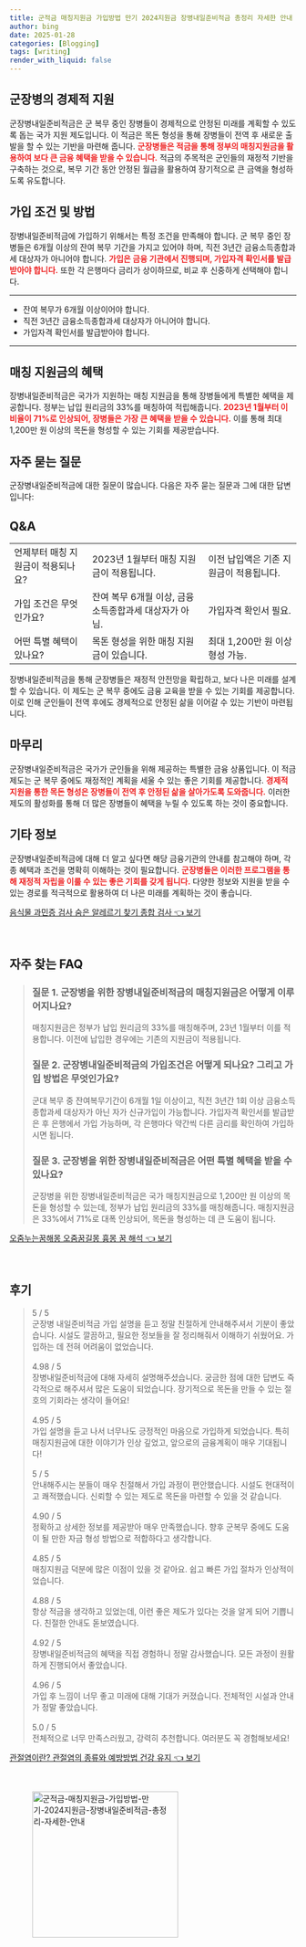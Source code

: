 ```yaml
---
title: 군적금 매칭지원금 가입방법 만기 2024지원금 장병내일준비적금 총정리 자세한 안내
author: bing
date: 2025-01-28
categories: [Blogging]
tags: [writing]
render_with_liquid: false
---
```



<h2 id='군장병의 경제적 지원'>군장병의 경제적 지원</h2>

<p>군장병내일준비적금은 군 복무 중인 장병들이 경제적으로 안정된 미래를 계획할 수 있도록 돕는 국가 지원 제도입니다. 이 적금은 목돈 형성을 통해 장병들이 전역 후 새로운 출발을 할 수 있는 기반을 마련해 줍니다. <b><span style="color: #ee2323;">군장병들은 적금을 통해 정부의 매칭지원금을 활용하여 보다 큰 금융 혜택을 받을 수 있습니다.</span></b> 적금의 주목적은 군인들의 재정적 기반을 구축하는 것으로, 복무 기간 동안 안정된 월급을 활용하여 장기적으로 큰 금액을 형성하도록 유도합니다.</p>

<h2 id='가입 조건 및 방법'>가입 조건 및 방법</h2>

<p>장병내일준비적금에 가입하기 위해서는 특정 조건을 만족해야 합니다. 군 복무 중인 장병들은 6개월 이상의 잔여 복무 기간을 가지고 있어야 하며, 직전 3년간 금융소득종합과세 대상자가 아니어야 합니다. <b><span style="color: #ee2323;">가입은 금융 기관에서 진행되며, 가입자격 확인서를 발급받아야 합니다.</span></b> 또한 각 은행마다 금리가 상이하므로, 비교 후 신중하게 선택해야 합니다.</p>

<hr />

<ul>
    <li>잔여 복무가 6개월 이상이어야 합니다.</li>
    <li>직전 3년간 금융소득종합과세 대상자가 아니어야 합니다.</li>
    <li>가입자격 확인서를 발급받아야 합니다.</li>
</ul>

<hr />

<h2 id='매칭 지원금의 혜택'>매칭 지원금의 혜택</h2>

<p>장병내일준비적금은 국가가 지원하는 매칭 지원금을 통해 장병들에게 특별한 혜택을 제공합니다. 정부는 납입 원리금의 33%를 매칭하여 적립해줍니다. <b><span style="color: #ee2323;">2023년 1월부터 이 비율이 71%로 인상되어, 장병들은 가장 큰 혜택을 받을 수 있습니다.</span></b> 이를 통해 최대 1,200만 원 이상의 목돈을 형성할 수 있는 기회를 제공받습니다.</p>

<h2 id='자주 묻는 질문'>자주 묻는 질문</h2>

<p>군장병내일준비적금에 대한 질문이 많습니다. 다음은 자주 묻는 질문과 그에 대한 답변입니다:</p>

<h2 id='Q&A'>Q&A</h2>

<table>
    <tr>
        <td>언제부터 매칭 지원금이 적용되나요?</td>
        <td>2023년 1월부터 매칭 지원금이 적용됩니다.</td>
        <td>이전 납입액은 기존 지원금이 적용됩니다.</td>
    </tr>
    <tr>
        <td>가입 조건은 무엇인가요?</td>
        <td>잔여 복무 6개월 이상, 금융소득종합과세 대상자가 아님.</td>
        <td>가입자격 확인서 필요.</td>
    </tr>
    <tr>
        <td>어떤 특별 혜택이 있나요?</td>
        <td>목돈 형성을 위한 매칭 지원금이 있습니다.</td>
        <td>최대 1,200만 원 이상 형성 가능.</td>
    </tr>
</table>

<p>장병내일준비적금을 통해 군장병들은 재정적 안전망을 확립하고, 보다 나은 미래를 설계할 수 있습니다. 이 제도는 군 복무 중에도 금융 교육을 받을 수 있는 기회를 제공합니다. 이로 인해 군인들이 전역 후에도 경제적으로 안정된 삶을 이어갈 수 있는 기반이 마련됩니다.</p>

<h2 id='마무리'>마무리</h2>

<p>군장병내일준비적금은 국가가 군인들을 위해 제공하는 특별한 금융 상품입니다. 이 적금 제도는 군 복무 중에도 재정적인 계획을 세울 수 있는 좋은 기회를 제공합니다. <b><span style="color: #ee2323;">경제적 지원을 통한 목돈 형성은 장병들이 전역 후 안정된 삶을 살아가도록 도와줍니다.</span></b> 이러한 제도의 활성화를 통해 더 많은 장병들이 혜택을 누릴 수 있도록 하는 것이 중요합니다.</p>

<h2 id='기타 정보'>기타 정보</h2>

<p>군장병내일준비적금에 대해 더 알고 싶다면 해당 금융기관의 안내를 참고해야 하며, 각종 혜택과 조건을 명확히 이해하는 것이 필요합니다. <b><span style="color: #ee2323;">군장병들은 이러한 프로그램을 통해 재정적 자립을 이룰 수 있는 좋은 기회를 갖게 됩니다.</span></b> 다양한 정보와 지원을 받을 수 있는 경로를 적극적으로 활용하여 더 나은 미래를 계획하는 것이 좋습니다.</p>


<p><a class="click-button" title="음식물 과민증 검사 숨은 알레르기 찾기 종합 검사" href="https://adkhouse.github.io/posts/%EC%9D%8C%EC%8B%9D%EB%AC%BC-%EA%B3%BC%EB%AF%BC%EC%A6%9D-%EA%B2%80%EC%82%AC-%EC%88%A8%EC%9D%80-%EC%95%8C%EB%A0%88%EB%A5%B4%EA%B8%B0-%EC%B0%BE%EA%B8%B0-%EC%A2%85%ED%95%A9-%EA%B2%80%EC%82%AC/" rel="dofollow">음식물 과민증 검사 숨은 알레르기 찾기 종합 검사 👈 보기</a></p><br>
<h2 id='자주_찾는_FAQ'>자주 찾는 FAQ</h2>
<div itemscope="" itemtype="https://schema.org/FAQPage"> 
<blockquote> 
<div itemscope="" itemprop="mainEntity" itemtype="https://schema.org/Question"> 
<h3 itemprop="name">질문 1. 군장병을 위한 장병내일준비적금의 매칭지원금은 어떻게 이루어지나요?</h3> 
<div itemscope="" itemprop="acceptedAnswer" itemtype="https://schema.org/Answer"> 
<span itemprop="text"> 
<p>매칭지원금은 정부가 납입 원리금의 33%를 매칭해주며, 23년 1월부터 이를 적용합니다. 이전에 납입한 경우에는 기존의 지원금이 적용됩니다.</p> 
</span> 
</div> 
</div> 

<div itemscope="" itemprop="mainEntity" itemtype="https://schema.org/Question"> 
<h3 itemprop="name">질문 2. 군장병내일준비적금의 가입조건은 어떻게 되나요? 그리고 가입 방법은 무엇인가요?</h3> 
<div itemscope="" itemprop="acceptedAnswer" itemtype="https://schema.org/Answer"> 
<span itemprop="text"> 
<p>군대 복무 중 잔여복무기간이 6개월 1일 이상이고, 직전 3년간 1회 이상 금융소득종합과세 대상자가 아닌 자가 신규가입이 가능합니다. 가입자격 확인서를 발급받은 후 은행에서 가입 가능하며, 각 은행마다 약간씩 다른 금리를 확인하여 가입하시면 됩니다.</p> 
</span> 
</div> 
</div> 

<div itemscope="" itemprop="mainEntity" itemtype="https://schema.org/Question"> 
<h3 itemprop="name">질문 3. 군장병을 위한 장병내일준비적금은 어떤 특별 혜택을 받을 수 있나요?</h3> 
<div itemscope="" itemprop="acceptedAnswer" itemtype="https://schema.org/Answer"> 
<span itemprop="text"> 
<p>군장병을 위한 장병내일준비적금은 국가 매칭지원금으로 1,200만 원 이상의 목돈을 형성할 수 있는데, 정부가 납입 원리금의 33%를 매칭해줍니다. 매칭지원금은 33%에서 71%로 대폭 인상되어, 목돈을 형성하는 데 큰 도움이 됩니다.</p> 
</span> 
</div> 
</div> 

</blockquote> 
</div>
<p><a class="click-button" title="오줌누는꿈해몽 오줌꿈길몽 흉몽 꿈 해석" href="https://adkhouse.github.io/posts/%EC%98%A4%EC%A4%8C%EB%88%84%EB%8A%94%EA%BF%88%ED%95%B4%EB%AA%BD-%EC%98%A4%EC%A4%8C%EA%BF%88%EA%B8%B8%EB%AA%BD-%ED%9D%89%EB%AA%BD-%EA%BF%88-%ED%95%B4%EC%84%9D/" rel="dofollow">오줌누는꿈해몽 오줌꿈길몽 흉몽 꿈 해석 👈 보기</a></p><br>
<h2 id='후기'>후기</h2>
<div itemscope itemtype="https://schema.org/Product">
  <blockquote>
  <div itemprop="review" itemscope itemtype="https://schema.org/Review">
      <div itemprop="reviewRating" itemscope itemtype="https://schema.org/Rating"> <span itemprop="ratingValue">5</span> / <span itemprop="bestRating">5</span> </div>
      <span itemprop="reviewBody">군장병 내일준비적금 가입 설명을 듣고 정말 친절하게 안내해주셔서 기분이 좋았습니다. 시설도 깔끔하고, 필요한 정보들을 잘 정리해줘서 이해하기 쉬웠어요. 가입하는 데 전혀 어려움이 없었습니다.</span>
  </div>
  <br>
  <div itemprop="review" itemscope itemtype="https://schema.org/Review">
      <div itemprop="reviewRating" itemscope itemtype="https://schema.org/Rating"> <span itemprop="ratingValue">4.98</span> / <span itemprop="bestRating">5</span> </div>
      <span itemprop="reviewBody">장병내일준비적금에 대해 자세히 설명해주셨습니다. 궁금한 점에 대한 답변도 즉각적으로 해주셔서 많은 도움이 되었습니다. 장기적으로 목돈을 만들 수 있는 절호의 기회라는 생각이 들어요!</span>
  </div>
  <br>
  <div itemprop="review" itemscope itemtype="https://schema.org/Review">
      <div itemprop="reviewRating" itemscope itemtype="https://schema.org/Rating"> <span itemprop="ratingValue">4.95</span> / <span itemprop="bestRating">5</span> </div>
      <span itemprop="reviewBody">가입 설명을 듣고 나서 너무나도 긍정적인 마음으로 가입하게 되었습니다. 특히 매칭지원금에 대한 이야기가 인상 깊었고, 앞으로의 금융계획이 매우 기대됩니다!</span>
  </div>
  <br>
  <div itemprop="review" itemscope itemtype="https://schema.org/Review">
      <div itemprop="reviewRating" itemscope itemtype="https://schema.org/Rating"> <span itemprop="ratingValue">5</span> / <span itemprop="bestRating">5</span> </div>
      <span itemprop="reviewBody">안내해주시는 분들이 매우 친절해서 가입 과정이 편안했습니다. 시설도 현대적이고 쾌적했습니다. 신뢰할 수 있는 제도로 목돈을 마련할 수 있을 것 같습니다.</span>
  </div>
  <br>
  <div itemprop="review" itemscope itemtype="https://schema.org/Review">
      <div itemprop="reviewRating" itemscope itemtype="https://schema.org/Rating"> <span itemprop="ratingValue">4.90</span> / <span itemprop="bestRating">5</span> </div>
      <span itemprop="reviewBody">정확하고 상세한 정보를 제공받아 매우 만족했습니다. 향후 군복무 중에도 도움이 될 만한 자금 형성 방법으로 적합하다고 생각합니다.</span>
  </div>
  <br>
  <div itemprop="review" itemscope itemtype="https://schema.org/Review">
      <div itemprop="reviewRating" itemscope itemtype="https://schema.org/Rating"> <span itemprop="ratingValue">4.85</span> / <span itemprop="bestRating">5</span> </div>
      <span itemprop="reviewBody">매칭지원금 덕분에 많은 이점이 있을 것 같아요. 쉽고 빠른 가입 절차가 인상적이었습니다.</span>
  </div>
  <br>
  <div itemprop="review" itemscope itemtype="https://schema.org/Review">
      <div itemprop="reviewRating" itemscope itemtype="https://schema.org/Rating"> <span itemprop="ratingValue">4.88</span> / <span itemprop="bestRating">5</span> </div>
      <span itemprop="reviewBody">항상 적금을 생각하고 있었는데, 이런 좋은 제도가 있다는 것을 알게 되어 기쁩니다. 친절한 안내도 돋보였습니다.</span>
  </div>
  <br>
  <div itemprop="review" itemscope itemtype="https://schema.org/Review">
      <div itemprop="reviewRating" itemscope itemtype="https://schema.org/Rating"> <span itemprop="ratingValue">4.92</span> / <span itemprop="bestRating">5</span> </div>
      <span itemprop="reviewBody">장병내일준비적금의 혜택을 직접 경험하니 정말 감사했습니다. 모든 과정이 원활하게 진행되어서 좋았습니다.</span>
  </div>
  <br>
  <div itemprop="review" itemscope itemtype="https://schema.org/Review">
      <div itemprop="reviewRating" itemscope itemtype="https://schema.org/Rating"> <span itemprop="ratingValue">4.96</span> / <span itemprop="bestRating">5</span> </div>
      <span itemprop="reviewBody">가입 후 느낌이 너무 좋고 미래에 대해 기대가 커졌습니다. 전체적인 시설과 안내가 정말 좋았습니다.</span>
  </div>
  <br>
  <div itemprop="review" itemscope itemtype="https://schema.org/Review">
      <div itemprop="reviewRating" itemscope itemtype="https://schema.org/Rating"> <span itemprop="ratingValue">5.0</span> / <span itemprop="bestRating">5</span> </div>
      <span itemprop="reviewBody">전체적으로 너무 만족스러웠고, 강력히 추천합니다. 여러분도 꼭 경험해보세요!</span>
  </div>
  </blockquote>
</div>
<p><a class="click-button" title="관절염이란? 관절염의 종류와 예방방법 건강 유지" href="https://adkhouse.github.io/posts/%EA%B4%80%EC%A0%88%EC%97%BC%EC%9D%B4%EB%9E%80-%EA%B4%80%EC%A0%88%EC%97%BC%EC%9D%98-%EC%A2%85%EB%A5%98%EC%99%80-%EC%98%88%EB%B0%A9%EB%B0%A9%EB%B2%95-%EA%B1%B4%EA%B0%95-%EC%9C%A0%EC%A7%80/" rel="dofollow">관절염이란? 관절염의 종류와 예방방법 건강 유지 👈 보기</a></p><br>
<figure class="image"><img src="https://adkhouse.github.io/assets/img/thumbnail/군적금-매칭지원금-가입방법-만기-2024지원금-장병내일준비적금-총정리-자세한-안내.webp" alt="군적금-매칭지원금-가입방법-만기-2024지원금-장병내일준비적금-총정리-자세한-안내" width="256" height="256"></figure>